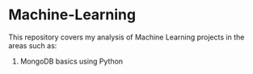 # Machine-Learning

This repository covers my analysis of Machine Learning projects in the areas such as:

1. MongoDB basics using Python
